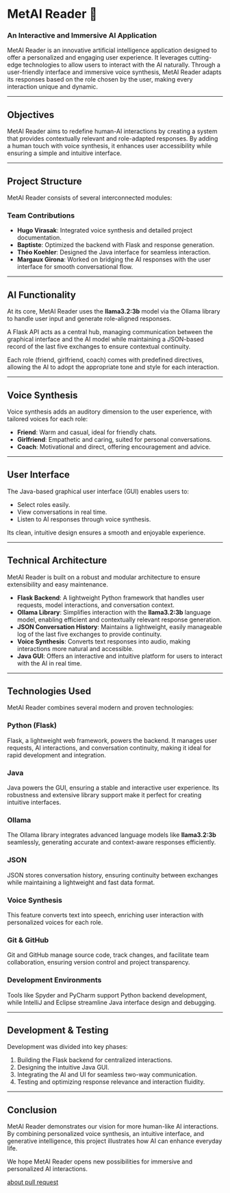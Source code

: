 # **MetAI Reader** 🌟  
### **An Interactive and Immersive AI Application**  

MetAI Reader is an innovative artificial intelligence application designed to offer a personalized and engaging user experience. It leverages cutting-edge technologies to allow users to interact with the AI naturally. Through a user-friendly interface and immersive voice synthesis, MetAI Reader adapts its responses based on the role chosen by the user, making every interaction unique and dynamic.  

---

## **Objectives**  
MetAI Reader aims to redefine human-AI interactions by creating a system that provides contextually relevant and role-adapted responses. By adding a human touch with voice synthesis, it enhances user accessibility while ensuring a simple and intuitive interface.  

---

## **Project Structure**  
MetAI Reader consists of several interconnected modules:  

### **Team Contributions**  
- **Hugo Virasak**: Integrated voice synthesis and detailed project documentation.  
- **Baptiste**: Optimized the backend with Flask and response generation.  
- **Théo Koehler**: Designed the Java interface for seamless interaction.  
- **Margaux Girona**: Worked on bridging the AI responses with the user interface for smooth conversational flow.  

---

## **AI Functionality**  
At its core, MetAI Reader uses the **llama3.2:3b** model via the Ollama library to handle user input and generate role-aligned responses.  

A Flask API acts as a central hub, managing communication between the graphical interface and the AI model while maintaining a JSON-based record of the last five exchanges to ensure contextual continuity.  

Each role (friend, girlfriend, coach) comes with predefined directives, allowing the AI to adopt the appropriate tone and style for each interaction.  

---

## **Voice Synthesis**  
Voice synthesis adds an auditory dimension to the user experience, with tailored voices for each role:  
- **Friend**: Warm and casual, ideal for friendly chats.  
- **Girlfriend**: Empathetic and caring, suited for personal conversations.  
- **Coach**: Motivational and direct, offering encouragement and advice.  

---

## **User Interface**  
The Java-based graphical user interface (GUI) enables users to:  
- Select roles easily.  
- View conversations in real time.  
- Listen to AI responses through voice synthesis.  

Its clean, intuitive design ensures a smooth and enjoyable experience.  

---

## **Technical Architecture**  
MetAI Reader is built on a robust and modular architecture to ensure extensibility and easy maintenance.  

- **Flask Backend**: A lightweight Python framework that handles user requests, model interactions, and conversation context.  
- **Ollama Library**: Simplifies interaction with the **llama3.2:3b** language model, enabling efficient and contextually relevant response generation.  
- **JSON Conversation History**: Maintains a lightweight, easily manageable log of the last five exchanges to provide continuity.  
- **Voice Synthesis**: Converts text responses into audio, making interactions more natural and accessible.  
- **Java GUI**: Offers an interactive and intuitive platform for users to interact with the AI in real time.  

---

## **Technologies Used**  
MetAI Reader combines several modern and proven technologies:  

### **Python (Flask)**  
Flask, a lightweight web framework, powers the backend. It manages user requests, AI interactions, and conversation continuity, making it ideal for rapid development and integration.  

### **Java**  
Java powers the GUI, ensuring a stable and interactive user experience. Its robustness and extensive library support make it perfect for creating intuitive interfaces.  

### **Ollama**  
The Ollama library integrates advanced language models like **llama3.2:3b** seamlessly, generating accurate and context-aware responses efficiently.  

### **JSON**  
JSON stores conversation history, ensuring continuity between exchanges while maintaining a lightweight and fast data format.  

### **Voice Synthesis**  
This feature converts text into speech, enriching user interaction with personalized voices for each role.  

### **Git & GitHub**  
Git and GitHub manage source code, track changes, and facilitate team collaboration, ensuring version control and project transparency.  

### **Development Environments**  
Tools like Spyder and PyCharm support Python backend development, while IntelliJ and Eclipse streamline Java interface design and debugging.  

---

## **Development & Testing**  
Development was divided into key phases:  
1. Building the Flask backend for centralized interactions.  
2. Designing the intuitive Java GUI.  
3. Integrating the AI and UI for seamless two-way communication.  
4. Testing and optimizing response relevance and interaction fluidity.  

---

## **Conclusion**  
MetAI Reader demonstrates our vision for more human-like AI interactions. By combining personalized voice synthesis, an intuitive interface, and generative intelligence, this project illustrates how AI can enhance everyday life.  

We hope MetAI Reader opens new possibilities for immersive and personalized AI interactions.



[about pull request](https://docs.github.com/en/pull-requests/collaborating-with-pull-requests/proposing-changes-to-your-work-with-pull-requests/about-pull-requests)
